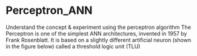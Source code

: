 # Perceptron_ANN
Understand the concept &amp; experiment using the perceptron algorithm
The Perceptron is one of the simplest ANN architectures, invented in 1957 by Frank Rosenblatt. It is based on a slightly different artificial neuron (shown in the figure below) called a threshold logic unit (TLU)
